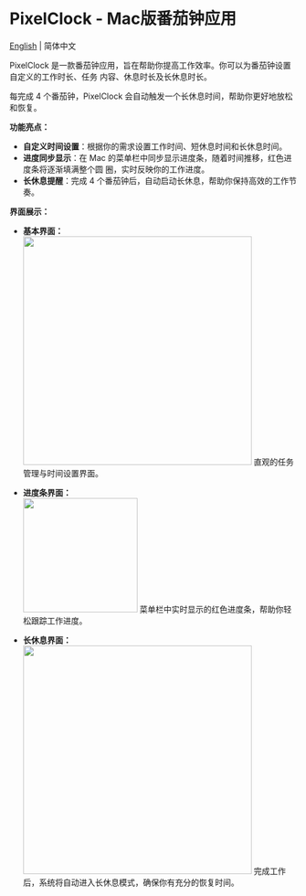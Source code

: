 
# PixelClock - Mac版番茄钟应用

[English](README.md) | 简体中文

PixelClock 是一款番茄钟应用，旨在帮助你提高工作效率。你可以为番茄钟设置自定义的工作时长、任务
内容、休息时长及长休息时长。

每完成 4 个番茄钟，PixelClock 会自动触发一个长休息时间，帮助你更好地放松和恢复。

**功能亮点：**

- **自定义时间设置**：根据你的需求设置工作时间、短休息时间和长休息时间。
- **进度同步显示**：在 Mac 的菜单栏中同步显示进度条，随着时间推移，红色进度条将逐渐填满整个圆
圈，实时反映你的工作进度。
- **长休息提醒**：完成 4 个番茄钟后，自动启动长休息，帮助你保持高效的工作节奏。

**界面展示：**

- **基本界面：**  
  <img src="https://github.com/user-attachments/assets/a839c67e-c735-4f06-b87a-7d231acbf215" width="auto" height="400px"/>
  直观的任务管理与时间设置界面。

- **进度条界面：**  
  <img src="https://github.com/user-attachments/assets/7b283f20-4e1a-4f61-9720-f7d525b1f7ac" width="200px" height="auto"/>
  菜单栏中实时显示的红色进度条，帮助你轻松跟踪工作进度。

- **长休息界面：**  
  <img src="https://github.com/user-attachments/assets/0abbb3f0-ad56-4d94-89dc-71f973921e27" width="auto" height="400px"/>
  完成工作后，系统将自动进入长休息模式，确保你有充分的恢复时间。
